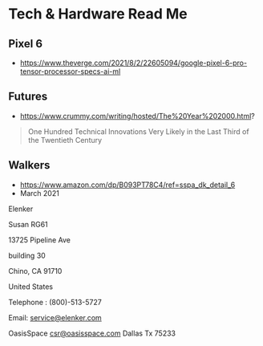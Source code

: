 # Tech & Hardware Read Me

## Pixel 6

* https://www.theverge.com/2021/8/2/22605094/google-pixel-6-pro-tensor-processor-specs-ai-ml


## Futures

* https://www.crummy.com/writing/hosted/The%20Year%202000.html?
> One Hundred Technical Innovations Very Likely in the Last Third of the Twentieth Century

## Walkers

* https://www.amazon.com/dp/B093PT78C4/ref=sspa_dk_detail_6
* March 2021


Elenker

Susan RG61

13725 Pipeline Ave

building 30

Chino, CA 91710

United States

Telephone : (800)-513-5727

Email: service@elenker.com


OasisSpace
csr@oasisspace.com
Dallas Tx 75233
